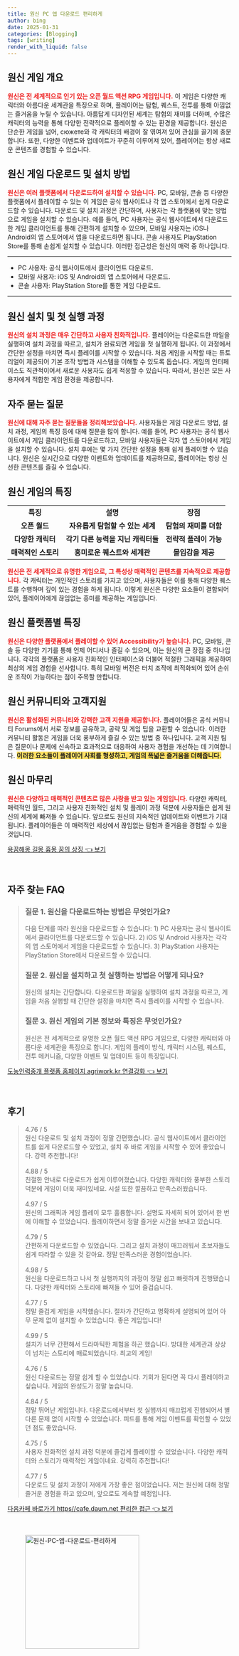 ```yaml
---
title: 원신 PC 앱 다운로드 편리하게
author: bing
date: 2025-01-31
categories: [Blogging]
tags: [writing]
render_with_liquid: false
---
```



<h2 id='원신_게임_개요'>원신 게임 개요</h2>

<p><b><span style="color: #ee2323;">원신은 전 세계적으로 인기 있는 오픈 월드 액션 RPG 게임입니다.</span></b> 이 게임은 다양한 캐릭터와 아름다운 세계관을 특징으로 하며, 플레이어는 탐험, 퀘스트, 전투를 통해 아낌없는 즐거움을 누릴 수 있습니다. 아름답게 디자인된 세계는 탐험의 재미를 더하며, 수많은 캐릭터의 능력을 통해 다양한 전략적으로 플레이할 수 있는 환경을 제공합니다. 원신은 단순한 게임을 넘어, сюжете와 각 캐릭터의 배경이 잘 엮여져 있어 관심을 끌기에 충분합니다. 또한, 다양한 이벤트와 업데이트가 꾸준히 이루어져 있어, 플레이어는 항상 새로운 콘텐츠를 경험할 수 있습니다.</p>

<h2 id='원신_게임_다운로드_및_설치_방법'>원신 게임 다운로드 및 설치 방법</h2>

<p><b><span style="color: #ee2323;">원신은 여러 플랫폼에서 다운로드하여 설치할 수 있습니다.</span></b> PC, 모바일, 콘솔 등 다양한 플랫폼에서 플레이할 수 있는 이 게임은 공식 웹사이트나 각 앱 스토어에서 쉽게 다운로드할 수 있습니다. 다운로드 및 설치 과정은 간단하며, 사용자는 각 플랫폼에 맞는 방법으로 게임을 설치할 수 있습니다. 예를 들어, PC 사용자는 공식 웹사이트에서 다운로드한 게임 클라이언트를 통해 간편하게 설치할 수 있으며, 모바일 사용자는 iOS나 Android의 앱 스토어에서 앱을 다운로드하면 됩니다. 콘솔 사용자도 PlayStation Store를 통해 손쉽게 설치할 수 있습니다. 이러한 접근성은 원신의 매력 중 하나입니다. </p>

<hr />

<ul>
    <li>PC 사용자: 공식 웹사이트에서 클라이언트 다운로드.</li>
    <li>모바일 사용자: iOS 및 Android의 앱 스토어에서 다운로드.</li>
    <li>콘솔 사용자: PlayStation Store를 통한 게임 다운로드.</li>
</ul>

<hr />

<h2 id='원신_설치_및_첫_실행'>원신 설치 및 첫 실행 과정</h2>

<p><b><span style="color: #ee2323;">원신의 설치 과정은 매우 간단하고 사용자 친화적입니다.</span></b> 플레이어는 다운로드한 파일을 실행하여 설치 과정을 따르고, 설치가 완료되면 게임을 첫 실행하게 됩니다. 이 과정에서 간단한 설정을 마치면 즉시 플레이를 시작할 수 있습니다. 처음 게임을 시작할 때는 튜토리얼이 제공되어 기본 조작 방법과 시스템을 이해할 수 있도록 돕습니다. 게임의 인터페이스도 직관적이어서 새로운 사용자도 쉽게 적응할 수 있습니다. 따라서, 원신은 모든 사용자에게 적합한 게임 환경을 제공합니다.</p>

<h2 id='자주_묻는_질문'>자주 묻는 질문</h2>

<p><b><span style="color: #ee2323;">원신에 대해 자주 묻는 질문들을 정리해보았습니다.</span></b> 사용자들은 게임 다운로드 방법, 설치 과정, 게임의 특징 등에 대해 질문을 많이 합니다. 예를 들어, PC 사용자는 공식 웹사이트에서 게임 클라이언트를 다운로드하고, 모바일 사용자들은 각자 앱 스토어에서 게임을 설치할 수 있습니다. 설치 후에는 몇 가지 간단한 설정을 통해 쉽게 플레이할 수 있습니다. 원신은 실시간으로 다양한 이벤트와 업데이트를 제공하므로, 플레이어는 항상 신선한 콘텐츠를 즐길 수 있습니다.</p>

<h2 id='원신_게임의_특징'>원신 게임의 특징</h2>

<table>
    <tr>
        <td style="text-align: center; height: 17px;"><b>특징</b></td>
        <td style="text-align: center; height: 17px;"><b>설명</b></td>
        <td style="text-align: center; height: 17px;"><b>장점</b></td>
    </tr>
    <tr>
        <td style="text-align: center; height: 17px;"><b>오픈 월드</b></td>
        <td style="text-align: center; height: 17px;"><b>자유롭게 탐험할 수 있는 세계</b></td>
        <td style="text-align: center; height: 17px;"><b>탐험의 재미를 더함</b></td>
    </tr>
    <tr>
        <td style="text-align: center; height: 17px;"><b>다양한 캐릭터</b></td>
        <td style="text-align: center; height: 17px;"><b>각기 다른 능력을 지닌 캐릭터들</b></td>
        <td style="text-align: center; height: 17px;"><b>전략적 플레이 가능</b></td>
    </tr>
    <tr>
        <td style="text-align: center; height: 17px;"><b>매력적인 스토리</b></td>
        <td style="text-align: center; height: 17px;"><b>흥미로운 퀘스트와 세계관</b></td>
        <td style="text-align: center; height: 17px;"><b>몰입감을 제공</b></td>
    </tr>
</table>

<p><b><span style="color: #ee2323;">원신은 전 세계적으로 유명한 게임으로, 그 특성상 매력적인 콘텐츠를 지속적으로 제공합니다.</span></b> 각 캐릭터는 개인적인 스토리를 가지고 있으며, 사용자들은 이를 통해 다양한 퀘스트를 수행하며 깊이 있는 경험을 하게 됩니다. 이렇게 원신은 다양한 요소들이 결합되어 있어, 플레이어에게 끊임없는 흥미를 제공하는 게임입니다.</p>

<h2 id='원신_플랫폼별_특징'>원신 플랫폼별 특징</h2>

<p><b><span style="color: #ee2323;">원신은 다양한 플랫폼에서 플레이할 수 있어 Accessibility가 높습니다.</span></b> PC, 모바일, 콘솔 등 다양한 기기를 통해 언제 어디서나 즐길 수 있으며, 이는 원신의 큰 장점 중 하나입니다. 각각의 플랫폼은 사용자 친화적인 인터페이스와 더불어 적절한 그래픽을 제공하여 최상의 게임 경험을 선사합니다. 특히 모바일 버전은 터치 조작에 최적화되어 있어 손쉬운 조작이 가능하다는 점이 주목할 만합니다.</p>

<h2 id='원신_커뮤니티와_고객지원'>원신 커뮤니티와 고객지원</h2>

<p><b><span style="color: #ee2323;">원신은 활성화된 커뮤니티와 강력한 고객 지원을 제공합니다.</span></b> 플레이어들은 공식 커뮤니티 Forums에서 서로 정보를 공유하고, 공략 및 게임 팁을 교환할 수 있습니다. 이러한 커뮤니티 활동은 게임을 더욱 풍부하게 즐길 수 있는 방법 중 하나입니다. 고객 지원 팀은 질문이나 문제에 신속하고 효과적으로 대응하여 사용자 경험을 개선하는 데 기여합니다. <b><span style="background-color: #ffe066;">이러한 요소들이 플레이어 사회를 형성하고, 게임의 폭넓은 즐거움을 더해줍니다.</span></b></p>

<h2 id='원신_마무리'>원신 마무리</h2>

<p><b><span style="color: #ee2323;">원신은 다양하고 매력적인 콘텐츠로 많은 사랑을 받고 있는 게임입니다.</span></b> 다양한 캐릭터, 매력적인 월드, 그리고 사용자 친화적인 설치 및 플레이 과정 덕분에 사용자들은 쉽게 원신의 세계에 빠져들 수 있습니다. 앞으로도 원신의 지속적인 업데이트와 이벤트가 기대됩니다. 플레이어들은 이 매력적인 세상에서 끊임없는 탐험과 즐거움을 경험할 수 있을 것입니다.</p>


<p><a class="click-button" title="용꿈해몽 길몽 흉몽 꿈의 상징" href="https://aptwhite.github.io/posts/%EC%9A%A9%EA%BF%88%ED%95%B4%EB%AA%BD-%EA%B8%B8%EB%AA%BD-%ED%9D%89%EB%AA%BD-%EA%BF%88%EC%9D%98-%EC%83%81%EC%A7%95/" rel="dofollow">용꿈해몽 길몽 흉몽 꿈의 상징 👈 보기</a></p><br>
<h2 id='자주_찾는_FAQ'>자주 찾는 FAQ</h2>
<div itemscope="" itemtype="https://schema.org/FAQPage"> 
<blockquote> 
<div itemscope="" itemprop="mainEntity" itemtype="https://schema.org/Question"> 
<h3 itemprop="name">질문 1. 원신을 다운로드하는 방법은 무엇인가요?</h3> 
<div itemscope="" itemprop="acceptedAnswer" itemtype="https://schema.org/Answer"> 
<span itemprop="text"> 
<p>다음 단계를 따라 원신을 다운로드할 수 있습니다: 1) PC 사용자는 공식 웹사이트에서 클라이언트를 다운로드할 수 있습니다. 2) iOS 및 Android 사용자는 각각의 앱 스토어에서 게임을 다운로드할 수 있습니다. 3) PlayStation 사용자는 PlayStation Store에서 다운로드할 수 있습니다.</p> 
</span> 
</div> 
</div> 
<div itemscope="" itemprop="mainEntity" itemtype="https://schema.org/Question"> 
<h3 itemprop="name">질문 2. 원신을 설치하고 첫 실행하는 방법은 어떻게 되나요?</h3> 
<div itemscope="" itemprop="acceptedAnswer" itemtype="https://schema.org/Answer"> 
<span itemprop="text"> 
<p>원신의 설치는 간단합니다. 다운로드한 파일을 실행하여 설치 과정을 따르고, 게임을 처음 실행할 때 간단한 설정을 마치면 즉시 플레이를 시작할 수 있습니다.</p> 
</span> 
</div> 
</div> 
<div itemscope="" itemprop="mainEntity" itemtype="https://schema.org/Question"> 
<h3 itemprop="name">질문 3. 원신 게임의 기본 정보와 특징은 무엇인가요?</h3> 
<div itemscope="" itemprop="acceptedAnswer" itemtype="https://schema.org/Answer"> 
<span itemprop="text"> 
<p>원신은 전 세계적으로 유명한 오픈 월드 액션 RPG 게임으로, 다양한 캐릭터와 아름다운 세계관을 특징으로 합니다. 게임의 플레이 방식, 캐릭터 시스템, 퀘스트, 전투 메커니즘, 다양한 이벤트 및 업데이트 등이 특징입니다.</p> 
</span> 
</div> 
</div> 
</blockquote> 
</div>
<p><a class="click-button" title="도농인력중개 플랫폼 홈페이지 agriwork.kr 연결강화" href="https://aptwhite.github.io/posts/%EB%8F%84%EB%86%8D%EC%9D%B8%EB%A0%A5%EC%A4%91%EA%B0%9C-%ED%94%8C%EB%9E%AB%ED%8F%BC-%ED%99%88%ED%8E%98%EC%9D%B4%EC%A7%80-agriwork.kr-%EC%97%B0%EA%B2%B0%EA%B0%95%ED%99%94/" rel="dofollow">도농인력중개 플랫폼 홈페이지 agriwork.kr 연결강화 👈 보기</a></p><br>
<h2 id='후기'>후기</h2>
<div itemscope itemtype="https://schema.org/Product">
  <blockquote>
  <div itemprop="review" itemscope itemtype="https://schema.org/Review">
      <div itemprop="reviewRating" itemscope itemtype="https://schema.org/Rating"> <span itemprop="ratingValue">4.76</span> / <span itemprop="bestRating">5</span> </div>
      <span itemprop="reviewBody">원신 다운로드 및 설치 과정이 정말 간편했습니다. 공식 웹사이트에서 클라이언트를 쉽게 다운로드할 수 있었고, 설치 후 바로 게임을 시작할 수 있어 좋았습니다. 강력 추천합니다!</span>
  </div>
  <br>
  <div itemprop="review" itemscope itemtype="https://schema.org/Review">
      <div itemprop="reviewRating" itemscope itemtype="https://schema.org/Rating"> <span itemprop="ratingValue">4.88</span> / <span itemprop="bestRating">5</span> </div>
      <span itemprop="reviewBody">친절한 안내로 다운로드가 쉽게 이루어졌습니다. 다양한 캐릭터와 풍부한 스토리 덕분에 게임이 더욱 재미있네요. 시설 또한 깔끔하고 만족스러웠습니다.</span>
  </div>
  <br>
  <div itemprop="review" itemscope itemtype="https://schema.org/Review">
      <div itemprop="reviewRating" itemscope itemtype="https://schema.org/Rating"> <span itemprop="ratingValue">4.97</span> / <span itemprop="bestRating">5</span> </div>
      <span itemprop="reviewBody">원신의 그래픽과 게임 플레이 모두 훌륭합니다. 설명도 자세히 되어 있어서 한 번에 이해할 수 있었습니다. 플레이하면서 정말 즐거운 시간을 보내고 있습니다.</span>
  </div>
  <br>
  <div itemprop="review" itemscope itemtype="https://schema.org/Review">
      <div itemprop="reviewRating" itemscope itemtype="https://schema.org/Rating"> <span itemprop="ratingValue">4.79</span> / <span itemprop="bestRating">5</span> </div>
      <span itemprop="reviewBody">간편하게 다운로드할 수 있었습니다. 그리고 설치 과정이 매끄러워서 초보자들도 쉽게 따라할 수 있을 것 같아요. 정말 만족스러운 경험이었습니다.</span>
  </div>
  <br>
  <div itemprop="review" itemscope itemtype="https://schema.org/Review">
      <div itemprop="reviewRating" itemscope itemtype="https://schema.org/Rating"> <span itemprop="ratingValue">4.98</span> / <span itemprop="bestRating">5</span> </div>
      <span itemprop="reviewBody">원신을 다운로드하고 나서 첫 실행까지의 과정이 정말 쉽고 빠릿하게 진행됐습니다. 다양한 캐릭터와 스토리에 빠져들 수 있어 즐겁습니다.</span>
  </div>
  <br>
  <div itemprop="review" itemscope itemtype="https://schema.org/Review">
      <div itemprop="reviewRating" itemscope itemtype="https://schema.org/Rating"> <span itemprop="ratingValue">4.77</span> / <span itemprop="bestRating">5</span> </div>
      <span itemprop="reviewBody">정말 즐겁게 게임을 시작했습니다. 절차가 간단하고 명확하게 설명되어 있어 아무 문제 없이 설치할 수 있었습니다. 좋은 게임입니다!</span>
  </div>
  <br>
  <div itemprop="review" itemscope itemtype="https://schema.org/Review">
      <div itemprop="reviewRating" itemscope itemtype="https://schema.org/Rating"> <span itemprop="ratingValue">4.99</span> / <span itemprop="bestRating">5</span> </div>
      <span itemprop="reviewBody">설치가 너무 간편해서 드라마틱한 체험을 하곤 했습니다. 방대한 세계관과 상상이 넘치는 스토리에 매료되었습니다. 최고의 게임!</span>
  </div>
  <br>
  <div itemprop="review" itemscope itemtype="https://schema.org/Review">
      <div itemprop="reviewRating" itemscope itemtype="https://schema.org/Rating"> <span itemprop="ratingValue">4.76</span> / <span itemprop="bestRating">5</span> </div>
      <span itemprop="reviewBody">원신 다운로드는 정말 쉽게 할 수 있었습니다. 기회가 된다면 꼭 다시 플레이하고 싶습니다. 게임의 완성도가 정말 높습니다.</span>
  </div>
  <br>
  <div itemprop="review" itemscope itemtype="https://schema.org/Review">
      <div itemprop="reviewRating" itemscope itemtype="https://schema.org/Rating"> <span itemprop="ratingValue">4.84</span> / <span itemprop="bestRating">5</span> </div>
      <span itemprop="reviewBody">정말 뛰어난 게임입니다. 다운로드에서부터 첫 실행까지 매끄럽게 진행되어서 별다른 문제 없이 시작할 수 있었습니다. 피드를 통해 게임 이벤트를 확인할 수 있었던 점도 좋았습니다.</span>
  </div>
  <br>
  <div itemprop="review" itemscope itemtype="https://schema.org/Review">
      <div itemprop="reviewRating" itemscope itemtype="https://schema.org/Rating"> <span itemprop="ratingValue">4.75</span> / <span itemprop="bestRating">5</span> </div>
      <span itemprop="reviewBody">사용자 친화적인 설치 과정 덕분에 즐겁게 플레이할 수 있었습니다. 다양한 캐릭터와 스토리가 매력적인 게임이네요. 강력히 추천합니다!</span>
  </div>
  <br>
  <div itemprop="review" itemscope itemtype="https://schema.org/Review">
      <div itemprop="reviewRating" itemscope itemtype="https://schema.org/Rating"> <span itemprop="ratingValue">4.77</span> / <span itemprop="bestRating">5</span> </div>
      <span itemprop="reviewBody">다운로드 및 설치 과정이 저에게 가장 좋은 점이었습니다. 저는 원신에 대해 정말 즐거운 경험을 하고 있으며, 앞으로도 계속할 예정입니다.</span>
  </div>
  </blockquote>
</div>
<p><a class="click-button" title="다음카페 바로가기 https//cafe.daum.net 편리한 접근" href="https://aptwhite.github.io/posts/%EB%8B%A4%EC%9D%8C%EC%B9%B4%ED%8E%98-%EB%B0%94%EB%A1%9C%EA%B0%80%EA%B8%B0-httpscafe.daum.net-%ED%8E%B8%EB%A6%AC%ED%95%9C-%EC%A0%91%EA%B7%BC/" rel="dofollow">다음카페 바로가기 https//cafe.daum.net 편리한 접근 👈 보기</a></p><br>
<figure class="image"><img src="https://aptwhite.github.io/assets/img/thumbnail/원신-PC-앱-다운로드-편리하게.webp" alt="원신-PC-앱-다운로드-편리하게" width="256" height="256"></figure>